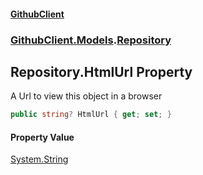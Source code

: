 #### [GithubClient](index 'index')
### [GithubClient.Models](GithubClient.Models 'GithubClient.Models').[Repository](GithubClient.Models.Repository 'GithubClient.Models.Repository')

## Repository.HtmlUrl Property

A Url to view this object in a browser

```csharp
public string? HtmlUrl { get; set; }
```

#### Property Value
[System.String](https://docs.microsoft.com/en-us/dotnet/api/System.String 'System.String')